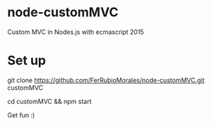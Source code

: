 # node-customMVC
Custom MVC in Nodes.js with ecmascript 2015

# Set up

git clone https://github.com/FerRubioMorales/node-customMVC.git customMVC

cd customMVC && npm start

Get fun :)
